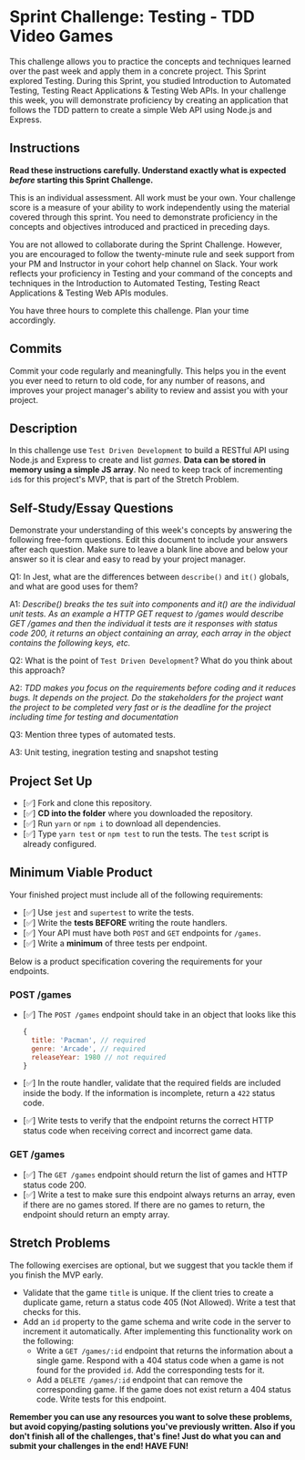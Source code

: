 # Sprint Challenge: Testing - TDD Video Games

This challenge allows you to practice the concepts and techniques learned over the past week and apply them in a concrete project. This Sprint explored Testing. During this Sprint, you studied Introduction to Automated Testing, Testing React Applications & Testing Web APIs. In your challenge this week, you will demonstrate proficiency by creating an application that follows the TDD pattern to create a simple Web API using Node.js and Express.

## Instructions

**Read these instructions carefully. Understand exactly what is expected _before_ starting this Sprint Challenge.**

This is an individual assessment. All work must be your own. Your challenge score is a measure of your ability to work independently using the material covered through this sprint. You need to demonstrate proficiency in the concepts and objectives introduced and practiced in preceding days.

You are not allowed to collaborate during the Sprint Challenge. However, you are encouraged to follow the twenty-minute rule and seek support from your PM and Instructor in your cohort help channel on Slack. Your work reflects your proficiency in Testing and your command of the concepts and techniques in the Introduction to Automated Testing, Testing React Applications & Testing Web APIs modules.

You have three hours to complete this challenge. Plan your time accordingly.

## Commits

Commit your code regularly and meaningfully. This helps you in the event you ever need to return to old code, for any number of reasons, and improves your project manager's ability to review and assist you with your project.

## Description

In this challenge use `Test Driven Development` to build a RESTful API using Node.js and Express to create and list _games_. **Data can be stored in memory using a simple JS array**. No need to keep track of incrementing `id`s for this project's MVP, that is part of the Stretch Problem.

## Self-Study/Essay Questions

Demonstrate your understanding of this week's concepts by answering the following free-form questions. Edit this document to include your answers after each question. Make sure to leave a blank line above and below your answer so it is clear and easy to read by your project manager.

Q1: In Jest, what are the differences between `describe()` and `it()` globals, and what are good uses for them?

A1: *Describe() breaks the tes suit into components and it() are the individual unit tests. As an example a HTTP GET request to /games would describe GET /games and then the individual it tests are it responses with status code 200, it returns an object containing an array, each array in the object contains the following keys, etc.*

Q2: What is the point of `Test Driven Development`? What do you think about this approach?

A2: *TDD makes you focus on the requirements before coding and it reduces bugs. It depends on the project. Do the stakeholders for the project want the project to be completed very fast or is the deadline for the project including time for testing and documentation*

Q3: Mention three types of automated tests.

A3: Unit testing, inegration testing and snapshot testing

## Project Set Up

- [✅] Fork and clone this repository.
- [✅] **CD into the folder** where you downloaded the repository.
- [✅] Run `yarn` or `npm i` to download all dependencies.
- [✅] Type `yarn test` or `npm test` to run the tests. The `test` script is already configured.

## Minimum Viable Product

Your finished project must include all of the following requirements:

- [✅] Use `jest` and `supertest` to write the tests.
- [✅] Write the **tests BEFORE** writing the route handlers.
- [✅] Your API must have both `POST` and `GET` endpoints for `/games`.
- [✅] Write a **minimum** of three tests per endpoint.

Below is a product specification covering the requirements for your endpoints.

### POST /games

- [✅] The `POST /games` endpoint should take in an object that looks like this

  ```js
  {
    title: 'Pacman', // required
    genre: 'Arcade', // required
    releaseYear: 1980 // not required
  }
  ```

- [✅] In the route handler, validate that the required fields are included inside the body. If the information is incomplete, return a `422` status code.
- [✅] Write tests to verify that the endpoint returns the correct HTTP status code when receiving correct and incorrect game data.

### GET /games

- [✅] The `GET /games` endpoint should return the list of games and HTTP status code 200.
- [✅] Write a test to make sure this endpoint always returns an array, even if there are no games stored. If there are no games to return, the endpoint should return an empty array.

## Stretch Problems

The following exercises are optional, but we suggest that you tackle them if you finish the MVP early.

- Validate that the game `title` is unique. If the client tries to create a duplicate game, return a status code 405 (Not Allowed). Write a test that checks for this.
- Add an `id` property to the game schema and write code in the server to increment it automatically. After implementing this functionality work on the following:
  - Write a `GET /games/:id` endpoint that returns the information about a single game. Respond with a 404 status code when a game is not found for the provided `id`. Add the corresponding tests for it.
  - Add a `DELETE /games/:id` endpoint that can remove the corresponding game. If the game does not exist return a 404 status code. Write tests for this endpoint.

**Remember you can use any resources you want to solve these problems, but avoid copying/pasting solutions you've previously written. Also if you don't finish all of the challenges, that's fine! Just do what you can and submit your challenges in the end! HAVE FUN!**
